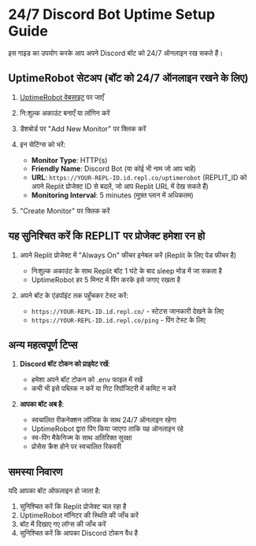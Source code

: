 # 24/7 Discord Bot Uptime Setup Guide

इस गाइड का उपयोग करके आप अपने Discord बॉट को 24/7 ऑनलाइन रख सकते हैं।

## UptimeRobot सेटअप (बॉट को 24/7 ऑनलाइन रखने के लिए)

1. [UptimeRobot वेबसाइट](https://uptimerobot.com/) पर जाएँ
2. नि:शुल्क अकाउंट बनाएँ या लॉगिन करें
3. डैशबोर्ड पर "Add New Monitor" पर क्लिक करें
4. इन सेटिंग्स को भरें:
   - **Monitor Type**: HTTP(s)
   - **Friendly Name**: Discord Bot (या कोई भी नाम जो आप चाहें)
   - **URL**: `https://YOUR-REPL-ID.id.repl.co/uptimerobot` 
     (REPLIT_ID को अपने Replit प्रोजेक्ट ID से बदलें, जो आप Replit URL में देख सकते हैं)
   - **Monitoring Interval**: 5 minutes (मुफ़्त प्लान में अधिकतम)

5. "Create Monitor" पर क्लिक करें

## यह सुनिश्चित करें कि REPLIT पर प्रोजेक्ट हमेशा रन हो

1. अपने Replit प्रोजेक्ट में "Always On" फीचर इनेबल करें (Replit के लिए पेड फीचर है)
   - निःशुल्क अकाउंट के साथ Replit बॉट 1 घंटे के बाद sleep मोड में जा सकता है
   - UptimeRobot हर 5 मिनट में पिंग करके इसे जगाए रखता है

2. अपने बॉट के एंडपॉइंट तक पहुँचकर टेस्ट करें:
   - `https://YOUR-REPL-ID.id.repl.co/` - स्टेटस जानकारी देखने के लिए
   - `https://YOUR-REPL-ID.id.repl.co/ping` - पिंग टेस्ट के लिए

## अन्य महत्वपूर्ण टिप्स

1. **Discord बॉट टोकन को प्राइवेट रखें**:
   - हमेशा अपने बॉट टोकन को .env फाइल में रखें
   - कभी भी इसे पब्लिक न करें या गिट रिपॉजिटरी में कमिट न करें

2. **आपका बॉट अब है**:
   - स्वचालित रीकनेक्शन लॉजिक के साथ 24/7 ऑनलाइन रहेगा
   - UptimeRobot द्वारा पिंग किया जाएगा ताकि यह ऑनलाइन रहे
   - स्व-पिंग मैकेनिज्म के साथ अतिरिक्त सुरक्षा
   - प्रोसेस क्रैश होने पर स्वचालित रिकवरी

## समस्या निवारण

यदि आपका बॉट ऑफलाइन हो जाता है:

1. सुनिश्चित करें कि Replit प्रोजेक्ट चल रहा है
2. UptimeRobot मॉनिटर की स्थिति की जाँच करें
3. बॉट में दिखाए गए लॉग्स की जाँच करें 
4. सुनिश्चित करें कि आपका Discord टोकन वैध है